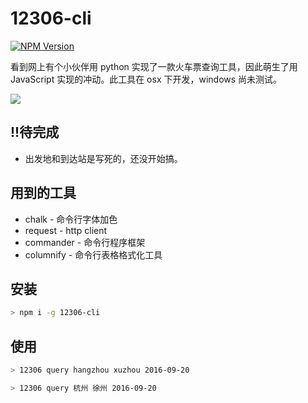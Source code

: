 # 12306-cli

[![NPM Version](https://img.shields.io/npm/v/12306-cli.svg?style=flat)](https://npmjs.org/package/12306-cli)

看到网上有个小伙伴用 python 实现了一款火车票查询工具，因此萌生了用 JavaScript 实现的冲动。此工具在 osx 下开发，windows 尚未测试。

![](http://dn-cnode.qbox.me/FnbE4WGUmsPhktAPMpIeEphgwOkG)

## !!待完成

* 出发地和到达站是写死的，还没开始搞。

## 用到的工具

* chalk - 命令行字体加色
* request - http client
* commander - 命令行程序框架
* columnify - 命令行表格格式化工具

## 安装

```bash
> npm i -g 12306-cli
```

## 使用

```bash
> 12306 query hangzhou xuzhou 2016-09-20

> 12306 query 杭州 徐州 2016-09-20
```
